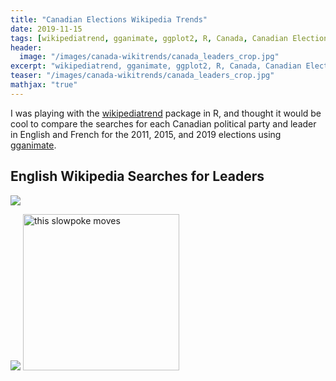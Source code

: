 ```yaml
---
title: "Canadian Elections Wikipedia Trends"
date: 2019-11-15
tags: [wikipediatrend, gganimate, ggplot2, R, Canada, Canadian Elections]
header:
  image: "/images/canada-wikitrends/canada_leaders_crop.jpg"
excerpt: "wikipediatrend, gganimate, ggplot2, R, Canada, Canadian Elections"
teaser: "/images/canada-wikitrends/canada_leaders_crop.jpg"
mathjax: "true"
---
```


I was playing with the [wikipediatrend](https://github.com/petermeissner/wikipediatrend0) package in R, and thought it would be cool to compare the searches for each Canadian political party and leader in English and French for the 2011, 2015, and 2019 elections using [gganimate](https://github.com/thomasp85/gganimate).

## English Wikipedia Searches for Leaders
![](/images/lead_anim_en.gif)

<IMG SRC="/images/lead_anim_en.gif">

<img src="http://i.stack.imgur.com/SBv4T.gif" alt="this slowpoke moves"  width=250/>
